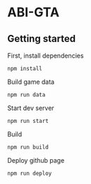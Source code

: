 # ABI-GTA

## Getting started

First, install dependencies

`npm install`

Build game data

`npm run data`

Start dev server

`npm run start`

Build 

`npm run build`

Deploy github page 

`npm run deploy`